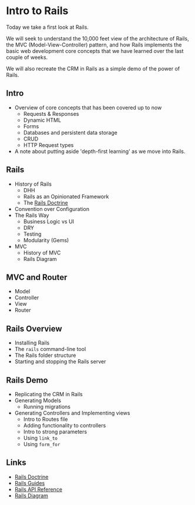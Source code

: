 # Intro to Rails

Today we take a first look at Rails.

We will seek to understand the 10,000 feet view of the architecture of Rails, the MVC (Model-View-Controller) pattern, and how Rails implements the basic web development core concepts that we have learned over the last couple of weeks.

We will also recreate the CRM in Rails as a simple demo of the power of Rails.



## Intro

* Overview of core concepts that has been covered up to now
  * Requests & Responses
  * Dynamic HTML
  * Forms
  * Databases and persistent data storage
  * CRUD
  * HTTP Request types
* A note about putting aside 'depth-first learning' as we move into Rails.

## Rails

* History of Rails
  * DHH
  * Rails as an Opinionated Framework
  * The [Rails Doctrine](http://rubyonrails.org/doctrine)
* Convention over Configuration
* The Rails Way
  * Business Logic vs UI
  * DRY
  * Testing
  * Modularity (Gems)
* MVC
  * History of MVC
  * Rails Diagram

## MVC and Router

* Model
* Controller
* View
* Router

## Rails Overview

* Installing Rails
* The `rails` command-line tool
* The Rails folder structure
* Starting and stopping the Rails server

## Rails Demo

* Replicating the CRM in Rails
* Generating Models
  * Running migrations
* Generating Controllers and Implementing views
  * Intro to Routes file
  * Adding functionality to controllers
  * Intro to strong parameters
  * Using `link_to`
  * Using `form_for`

## Links
 
* [Rails Doctrine](http://rubyonrails.org/doctrine)
* [Rails Guides](http://guides.rubyonrails.org)
* [Rails API Reference](http://api.rubyonrails.org)
* [Rails Diagram](https://srikantmahapatra.files.wordpress.com/2013/11/mvc1.png)
